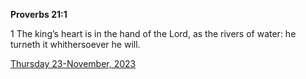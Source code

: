 **Proverbs 21:1**

1 The king’s heart is in the hand of the Lord, as the rivers of water: he turneth it whithersoever he will.

[Thursday 23-November, 2023](https://getbible.net/kjv/Proverbs/21/1)
